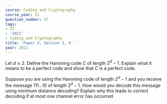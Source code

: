```yaml
---
course: Coding and Cryptography
course_year: II
question_number: 37
tags:
- II
- '2021'
- Coding and Cryptography
title: 'Paper 3, Section I, K '
year: 2021
---
```




Let $d \geqslant 2$. Define the Hamming code $C$ of length $2^{d}-1$. Explain what it means to be a perfect code and show that $C$ is a perfect code.

Suppose you are using the Hamming code of length $2^{d}-1$ and you receive the message $111 \ldots 10$ of length $2^{d}-1$. How would you decode this message using minimum distance decoding? Explain why this leads to correct decoding if at most one channel error has occurred.